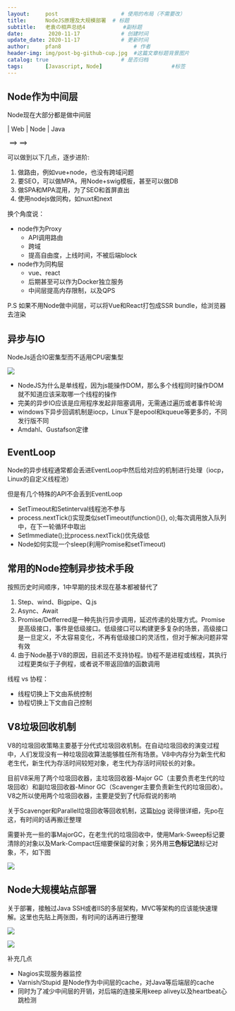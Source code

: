 ```yaml
---
layout:     post   				    # 使用的布局（不需要改）
title:      NodeJS原理及大规模部署 	# 标题 
subtitle:   老袁の相声总结4			#副标题
date:        2020-11-17  			# 创建时间
update_date: 2020-11-17  			# 更新时间
author:     pfan8 						# 作者
header-img: img/post-bg-github-cup.jpg 	#这篇文章标题背景图片
catalog: true 						# 是否归档
tags:		[Javascript, Node]						#标签
---
```


## Node作为中间层

Node现在大部分都是做中间层

| Web | Node | Java

​          ==>        ==>

可以做到以下几点，逐步进阶:

1. 做路由，例如vue+node，也没有跨域问题
2. 要SEO，可以做MPA，用Node+swig模板，甚至可以做DB
3. 做SPA和MPA混用，为了SEO和首屏直出
4. 使用nodejs做同构，如nuxt和next

换个角度说：

+ node作为Proxy
  + API调用路由
  + 跨域
  + 提高自由度，上线时间，不被后端block
+ node作为同构层
  + vue、react
  + 后期甚至可以作为Docker独立服务
  + 中间层提高内存限制，以及QPS



P.S 如果不用Node做中间层，可以将Vue和React打包成SSR bundle，给浏览器去渲染

## 异步与IO

NodeJs适合IO密集型而不适用CPU密集型

![](https://thumbsnap.com/i/4pcrSj2B.jpg?1115)

+ NodeJS为什么是单线程，因为js能操作DOM，那么多个线程同时操作DOM就不知道应该采取哪一个线程的操作
+ 完美的异步IO应该是应用程序发起非阻塞调用，无需通过遍历或者事件轮询
+ windows下异步回调机制是iocp，Linux下是epool和kqueue等更多的，不同发行版不同
+ Amdahl、Gustafson定律

## EventLoop

Node的异步线程通常都会丢进EventLoop中然后给对应的机制进行处理（iocp，Linux的自定义线程池）

但是有几个特殊的API不会丢到EventLoop

+ SetTimeout和Setinterval线程池不参与
+ process.nextTick()实现类似setTimeout(function(){}, o);每次调用放入队列中，在下一轮循环中取出
+ SetImmediate();比process.nextTick()优先级低
+ Node如何实现一个sleep(利用Promise和setTimeout)

## 常用的Node控制异步技术手段

按照历史时间顺序，1中早期的技术现在基本都被替代了

1. Step、wind、Bigpipe、Q.js
2. Async、Await
3. Promise/Defferred是一种先执行异步调用，延迟传递的处理方式。Promise是高级接口，事件是低级接口。低级接口可以构建更多复杂的场景，高级接口是一旦定义，不太容易变化，不再有低级接口的灵活性，但对于解决问题非常有效
4. 由于Node基于V8的原因，目前还不支持协程。协程不是进程或线程，其执行过程更类似于子例程，或者说不带返回值的函数调用

线程 vs 协程：

+ 线程切换上下文由系统控制
+ 协程切换上下文由自己控制

## V8垃圾回收机制

V8的垃圾回收策略主要基于分代式垃圾回收机制。在自动垃圾回收的演变过程中，人们发现没有一种垃圾回收算法能够胜任所有场景。V8中内存分为新生代和老生代，新生代为存活时间较短对象，老生代为存活时间较长的对象。



目前V8采用了两个垃圾回收器，主垃圾回收器-Major GC（主要负责老生代的垃圾回收）和副垃圾回收器-Minor GC（Scavenger主要负责新生代的垃圾回收）。V8之所以使用两个垃圾回收器，主要是受到了代际假说的影响



关于Scavenger和Parallel垃圾回收等回收机制，这篇[blog](https://juejin.im/post/6844903946318938126) 说得很详细，先po在这，有时间的话再搬迁整理



需要补充一些的事MajorGC，在老生代的垃圾回收中，使用Mark-Sweep标记要清除的对象以及Mark-Compact压缩要保留的对象；另外用**三色标记法**标记对象，不，如下图

![](https://thumbsnap.com/i/ZraK4e88.jpg?1116)

## Node大规模站点部署

关于部署，接触过Java SSH或者IIS的多层架构，MVC等架构的应该能快速理解。这里也先贴上两张图，有时间的话再进行整理

![](https://thumbsnap.com/s/vDcMPnfA.jpg?1116)

![](https://thumbsnap.com/i/Jen9YMTD.jpg?1116)

补充几点

+ Nagios实现服务器监控
+ Varnish/Stupid 是Node作为中间层的cache，对Java等后端层的cache
+ 同时为了减少中间层的开销，对后端的连接采用keep alivey以及heartbeat心跳检测
